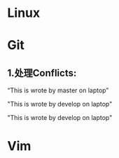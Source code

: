 # Linux

# Git

## 1.处理Conflicts:

“This is wrote by master on laptop”

"This is wrote by develop on laptop"



"This is wrote by develop on laptop"

# Vim



